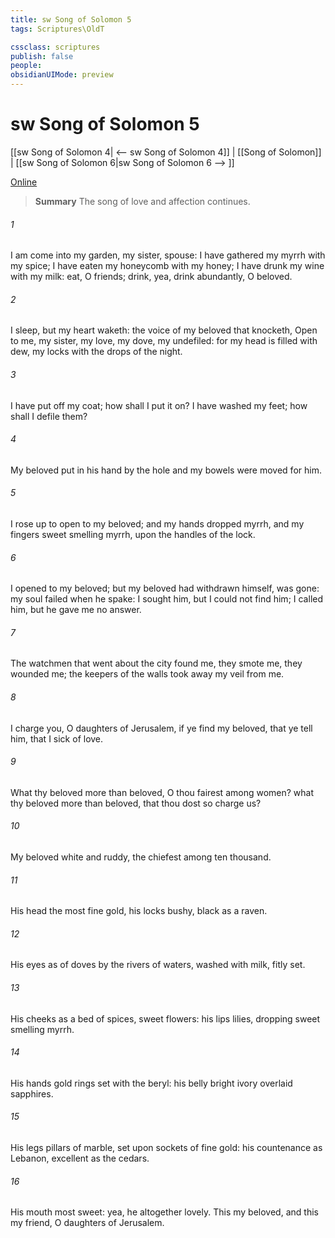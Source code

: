 ```yaml
---
title: sw Song of Solomon 5
tags: Scriptures\OldT

cssclass: scriptures
publish: false
people:
obsidianUIMode: preview
---
```


# sw Song of Solomon 5
[[sw Song of Solomon 4| <-- sw Song of Solomon 4]] | [[Song of Solomon]] | [[sw Song of Solomon 6|sw Song of Solomon 6 --> ]]

[Online](https://churchofjesuschrist.org/study/scriptures/ot/song/5?lang=eng)

> __Summary__
The song of love and affection continues.

###### 1 
I am come into my garden, my sister,  spouse: I have gathered my myrrh with my spice; I have eaten my honeycomb with my honey; I have drunk my wine with my milk: eat, O friends; drink, yea, drink abundantly, O beloved.

###### 2 
I sleep, but my heart waketh:  the voice of my beloved that knocketh,  Open to me, my sister, my love, my dove, my undefiled: for my head is filled with dew,  my locks with the drops of the night.

###### 3 
I have put off my coat; how shall I put it on? I have washed my feet; how shall I defile them?

###### 4 
My beloved put in his hand by the hole  and my bowels were moved for him.

###### 5 
I rose up to open to my beloved; and my hands dropped  myrrh, and my fingers  sweet smelling myrrh, upon the handles of the lock.

###### 6 
I opened to my beloved; but my beloved had withdrawn himself,  was gone: my soul failed when he spake: I sought him, but I could not find him; I called him, but he gave me no answer.

###### 7 
The watchmen that went about the city found me, they smote me, they wounded me; the keepers of the walls took away my veil from me.

###### 8 
I charge you, O daughters of Jerusalem, if ye find my beloved, that ye tell him, that I  sick of love.

###### 9 
What  thy beloved more than  beloved, O thou fairest among women? what  thy beloved more than  beloved, that thou dost so charge us?

###### 10 
My beloved  white and ruddy, the chiefest among ten thousand.

###### 11 
His head  the most fine gold, his locks  bushy,  black as a raven.

###### 12 
His eyes  as  of doves by the rivers of waters, washed with milk,  fitly set.

###### 13 
His cheeks  as a bed of spices,  sweet flowers: his lips  lilies, dropping sweet smelling myrrh.

###### 14 
His hands  gold rings set with the beryl: his belly  bright ivory overlaid  sapphires.

###### 15 
His legs  pillars of marble, set upon sockets of fine gold: his countenance  as Lebanon, excellent as the cedars.

###### 16 
His mouth  most sweet: yea, he  altogether lovely. This  my beloved, and this  my friend, O daughters of Jerusalem.

